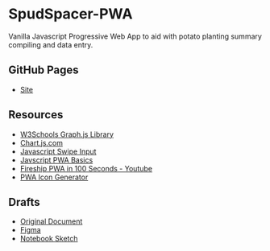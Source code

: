 # SpudSpacer-PWA
Vanilla Javascript Progressive Web App to aid with potato planting summary compiling and data entry. 

## GitHub Pages
* [Site](https://hansen-ri.github.io/SpudSpacer-PWA/)

## Resources

* [W3Schools Graph.js Library](https://www.w3schools.com/ai/ai_chartjs.asp)
* [Chart.js.com](https://www.chartjs.org/docs/latest/getting-started/)
* [Javascript Swipe Input](https://www.delftstack.com/howto/javascript/detect-finger-swipe-events-in-javascript/)
* [Javscript PWA Basics](https://www.freecodecamp.org/news/build-a-pwa-from-scratch-with-html-css-and-javascript/)
* [Fireship PWA in 100 Seconds - Youtube](https://www.youtube.com/watch?v=sFsRylCQblw&t=3s)
* [PWA Icon Generator](https://www.pwabuilder.com/imagegenerator)

## Drafts

* [Original Document](/Images/IMG_5475.jpg)
* [Figma]()
* [Notebook Sketch](/Images/IMG_6304.jpg)

